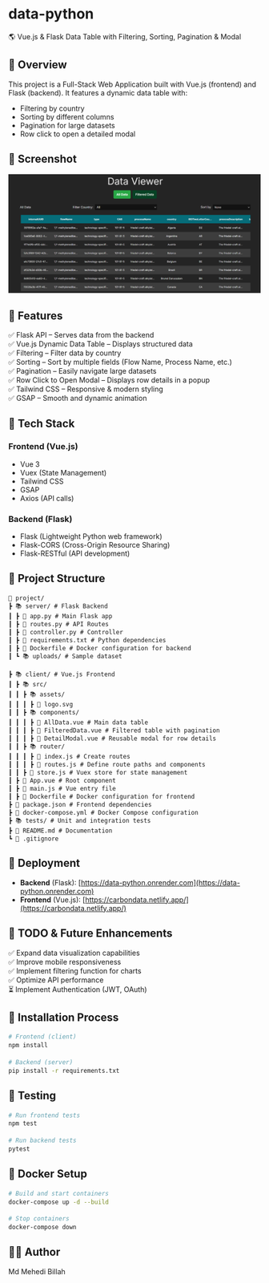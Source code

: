 # data-python

🌎 Vue.js & Flask Data Table with Filtering, Sorting, Pagination & Modal

## 📌 Overview
This project is a Full-Stack Web Application built with Vue.js (frontend) and Flask (backend). It features a dynamic data table with:

- Filtering by country
- Sorting by different columns
- Pagination for large datasets
- Row click to open a detailed modal

## 🛂 Screenshot
![Screenshot](https://github.com/mdMehediBillah/data-python/blob/main/Screenshot.png?raw=true)

## 🚀 Features
✅ Flask API – Serves data from the backend  
✅ Vue.js Dynamic Data Table – Displays structured data  
✅ Filtering – Filter data by country  
✅ Sorting – Sort by multiple fields (Flow Name, Process Name, etc.)  
✅ Pagination – Easily navigate large datasets  
✅ Row Click to Open Modal – Displays row details in a popup  
✅ Tailwind CSS – Responsive & modern styling  
✅ GSAP – Smooth and dynamic animation  

## 💪 Tech Stack

### Frontend (Vue.js)
- Vue 3
- Vuex (State Management)
- Tailwind CSS
- GSAP
- Axios (API calls)

### Backend (Flask)
- Flask (Lightweight Python web framework)
- Flask-CORS (Cross-Origin Resource Sharing)
- Flask-RESTful (API development)

## 📂 Project Structure

```
📎 project/
┣ 📚 server/ # Flask Backend
┃ ┣ 📝 app.py # Main Flask app
┃ ┣ 📝 routes.py # API Routes
┃ ┣ 📝 controller.py # Controller
┃ ┣ 📝 requirements.txt # Python dependencies
┃ ┣ 📝 Dockerfile # Docker configuration for backend
┃ ┗ 📚 uploads/ # Sample dataset

┣ 📚 client/ # Vue.js Frontend
┃ ┣ 📚 src/
┃ ┃ ┣ 📚 assets/
┃ ┃ ┃ ┣ 📝 logo.svg
┃ ┃ ┣ 📚 components/
┃ ┃ ┃ ┣ 📝 AllData.vue # Main data table
┃ ┃ ┃ ┣ 📝 FilteredData.vue # Filtered table with pagination
┃ ┃ ┃ ┣ 📝 DetailModal.vue # Reusable modal for row details
┃ ┃ ┣ 📚 router/
┃ ┃ ┃ ┣ 📝 index.js # Create routes
┃ ┃ ┃ ┣ 📝 routes.js # Define route paths and components
┃ ┃ ┣ 📝 store.js # Vuex store for state management
┃ ┣ 📝 App.vue # Root component
┃ ┣ 📝 main.js # Vue entry file
┃ ┣ 📝 Dockerfile # Docker configuration for frontend
┣ 📝 package.json # Frontend dependencies
┣ 📝 docker-compose.yml # Docker Compose configuration
┣ 📚 tests/ # Unit and integration tests
┣ 📝 README.md # Documentation
┗ 📝 .gitignore
```

## 📝 Deployment

- **Backend** (Flask): [https://data-python.onrender.com](https://data-python.onrender.com)
- **Frontend** (Vue.js): [https://carbondata.netlify.app/](https://carbondata.netlify.app/)

## 📆 TODO & Future Enhancements
✅ Expand data visualization capabilities  
✅ Improve mobile responsiveness  
✅ Implement filtering function for charts  
✅ Optimize API performance  
⏳ Implement Authentication (JWT, OAuth)  

## 📆 Installation Process
```bash
# Frontend (client)
npm install

# Backend (server)
pip install -r requirements.txt
```

## 📆 Testing
```bash
# Run frontend tests
npm test

# Run backend tests
pytest
```

## 📆 Docker Setup
```bash
# Build and start containers
docker-compose up -d --build

# Stop containers
docker-compose down
```

## 👨‍💻 Author
Md Mehedi Billah

